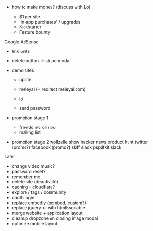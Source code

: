

- how to make money? (discuss with Lo)

  - $1 per site
  - 'in-app purchases' / upgrades
  - Kickstarter
  - Feature bounty


Google AdSense
- link units
- delete button -> stripe modal



- demo sites

  - upsite

  - meleyal (+ redirect meleyal.com)

  - lo
   - send password



- promotion stage 1    
    - friends
      nic
      oli
      ribo
    - mailing list

- promotion stage 2
    wollzelle
    show hacker news
    product hunt
    twitter (promo?)
    facebook (promo?)
    skiff slack
    pspdfkit slack




Later

- change video music?
- password reset?
- remember me
- delete site (deactivate)
- caching - cloudflare?
- explore / tags / community
- oauth login
- replace embedly (oembed, custom?)
- replace jquery-ui with html5sortable
- merge website + application layout
- cleanup dropzone on closing image modal
- optimize mobile layout
